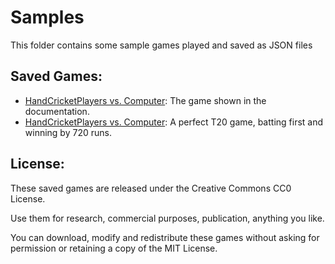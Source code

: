 # Samples

This folder contains some sample games played and saved as JSON files

## Saved Games:

- [HandCricketPlayers vs. Computer](https://github.com/BurraAbhishek/Python-Hand-Cricket/blob/main/samples/Kc2NRZwI5m7M.json): The game shown in the documentation.
- [HandCricketPlayers vs. Computer](https://github.com/BurraAbhishek/Python-Hand-Cricket/blob/main/samples/WLWSxApwnhK7.json): A perfect T20 game, batting first and winning by 720 runs.

## License:

These saved games are released under the Creative Commons CC0 License. 

Use them for research, commercial purposes, publication, anything you like.

You can download, modify and redistribute these games without asking for permission or retaining a copy of the MIT License. 
